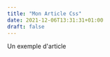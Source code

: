 ```yaml
---
title: "Mon Article Css"
date: 2021-12-06T13:31:31+01:00
draft: false
---
```


Un exemple d'article

